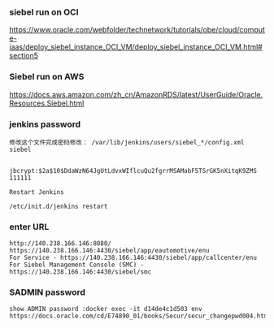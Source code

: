 ### siebel run on OCI 
https://www.oracle.com/webfolder/technetwork/tutorials/obe/cloud/compute-iaas/deploy_siebel_instance_OCI_VM/deploy_siebel_instance_OCI_VM.html#section5
### Siebel run on AWS
https://docs.aws.amazon.com/zh_cn/AmazonRDS/latest/UserGuide/Oracle.Resources.Siebel.html
### jenkins password

```
修改这个文件完成密码修改： /var/lib/jenkins/users/siebel_*/config.xml 
siebel


jbcrypt:$2a$10$DdaWzN64JgUtLdvxWIflcuQu2fgrrMSAMabF5TSrGK5nXitqK9ZMS
111111

Restart Jenkins

/etc/init.d/jenkins restart
```

### enter URL
```
http://140.238.166.146:8080/
https://140.238.166.146:4430/siebel/app/eautomotive/enu
For Service - https://140.238.166.146:4430/siebel/app/callcenter/enu
For Siebel Management Console (SMC) - https://140.238.166.146:4430/siebel/smc
```
### SADMIN password
```
show ADMIN password :docker exec -it d14de4c1d503 env
https://docs.oracle.com/cd/E74890_01/books/Secur/secur_changepwd004.htm
```
